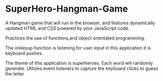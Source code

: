 # SuperHero-Hangman-Game

A Hangman game that will run in the browser, and features dynamically updated HTML and CSS powered by your JavaScript code.


Practices the use of functions,and object orientated programming. 


The onkeyup function is listening for user input in this application it is keyboard pushes.


The theme of this application is superheroes. Each word will randomly generate. Utilizes event listeners to capture the keyboard clicks to guess the letter

